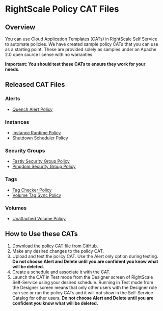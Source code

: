 # RightScale Policy CAT Files

## Overview

You can use Cloud Application Templates (CATs) in RightScale Self Service to automate policies. We have created sample policy CATs that you can use as a starting point. These are provided solely as samples under an Apache 2.0 open source license with no warranties.

**Important: You should test these CATs to ensure they work for your needs.**


## Released CAT Files

### Alerts
 * [Quench Alert Policy](alerts/quench_alert_policy) 

### Instances
 * [Instance Runtime Policy](instances/instance_runtime_policy)
 * [Shutdown Scheduler Policy](instances/shutdown_scheduler)

### Security Groups
 * [Fastly Security Group Policy](security_groups/fastly_security_group_policy)
 * [Pingdom Security Group Policy](security_groups/pingdom_security_group_policy)

### Tags
 * [Tag Checker Policy](tags/tag_checker_policy)
 * [Volume Tag Sync Policy](tags/volume_tag_sync_policy)

### Volumes
 * [Unattached Volume Policy](volumes/unattached_volume_policy)

## How to Use these CATs

1. [Download the policy CAT file from GitHub.](https://github.com/rightscale/policy-cats)
1. Make any desired changes to the policy CAT.
3. Upload and test the policy CAT. Use the Alert only option during testing. **Do not choose Alert and Delete until you are confident you know what will be deleted.**
4. [Create a schedule and associate it with the CAT.](http://docs.rightscale.com/ss/guides/ss_creating_schedules.html)
5. Launch the CAT in Test mode from the Designer screen of RightScale Self-Service using your desired schedule. Running in Test mode from the Designer screen means that only other users with the Designer role can see or run the policy CATs and it will not show in the Self-Service Catalog for other users. **Do not choose Alert and Delete until you are confident you know what will be deleted.**
